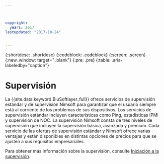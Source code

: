 ```yaml
---



copyright:
  years: 2017
lastupdated: "2017-10-24"


---
```


{:shortdesc: .shortdesc}
{:codeblock: .codeblock}
{:screen: .screen}
{:new_window: target="_blank"}
{:pre: .pre}
{:table: .aria-labeledby="caption"}

# Supervisión
La {{site.data.keyword.BluSoftlayer_full}} ofrece servicios de supervisión estándar y de supervisión Nimsoft para garantizar que el usuario siempre está al corriente de los problemas de sus dispositivos. Los servicios de supervisión estándar incluyen características como Ping, estadísticas IPMI y supervisión de NOC. La supervisión Nimsoft consta de tres niveles de supervisión que incluyen la supervisión básica, avanzada y premium. Cada servicio de las ofertas de supervisión estándar y Nimsoft ofrece varias ventajas y están disponibles en distintas opciones de precios para que se ajusten a sus requisitos empresariales.

Para obtener más información sobre la supervisión, consulte [Iniciación a la supervisión](/docs/infrastructure/SLmonitoring/monitoring_index.html).

